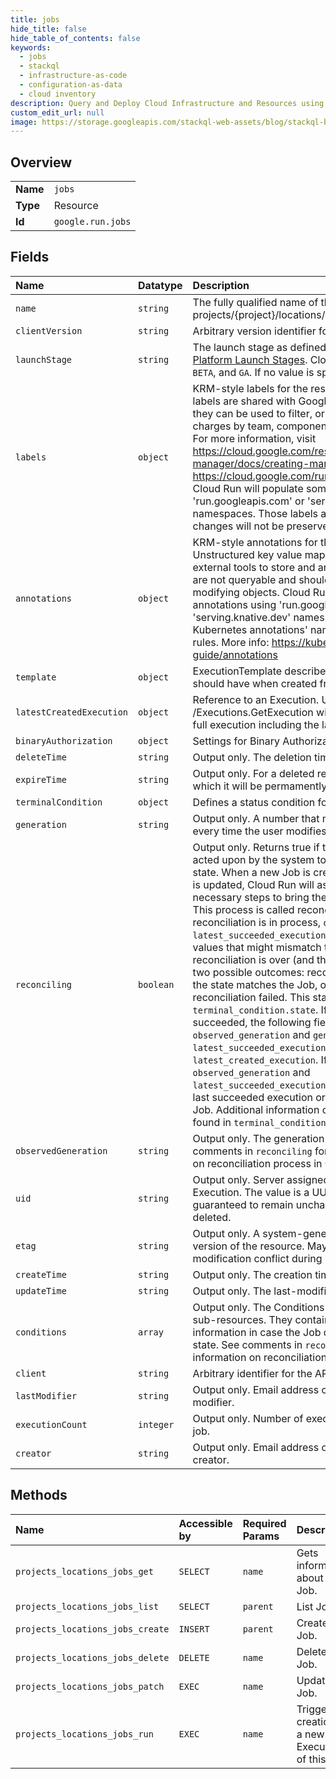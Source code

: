 ```yaml
---
title: jobs
hide_title: false
hide_table_of_contents: false
keywords:
  - jobs
  - stackql
  - infrastructure-as-code
  - configuration-as-data
  - cloud inventory
description: Query and Deploy Cloud Infrastructure and Resources using SQL
custom_edit_url: null
image: https://storage.googleapis.com/stackql-web-assets/blog/stackql-blog-post-featured-image.png
---
```

  
    

## Overview
<table><tbody>
<tr><td><b>Name</b></td><td><code>jobs</code></td></tr>
<tr><td><b>Type</b></td><td>Resource</td></tr>
<tr><td><b>Id</b></td><td><code>google.run.jobs</code></td></tr>
</tbody></table>

## Fields
| Name | Datatype | Description |
|:-----|:---------|:------------|
| `name` | `string` | The fully qualified name of this Job. Format: projects/{project}/locations/{location}/jobs/{job} |
| `clientVersion` | `string` | Arbitrary version identifier for the API client. |
| `launchStage` | `string` | The launch stage as defined by [Google Cloud Platform Launch Stages](https://cloud.google.com/terms/launch-stages). Cloud Run supports `ALPHA`, `BETA`, and `GA`. If no value is specified, GA is assumed. |
| `labels` | `object` | KRM-style labels for the resource. User-provided labels are shared with Google's billing system, so they can be used to filter, or break down billing charges by team, component, environment, state, etc. For more information, visit https://cloud.google.com/resource-manager/docs/creating-managing-labels or https://cloud.google.com/run/docs/configuring/labels Cloud Run will populate some labels with 'run.googleapis.com' or 'serving.knative.dev' namespaces. Those labels are read-only, and user changes will not be preserved. |
| `annotations` | `object` | KRM-style annotations for the resource. Unstructured key value map that may be set by external tools to store and arbitrary metadata. They are not queryable and should be preserved when modifying objects. Cloud Run will populate some annotations using 'run.googleapis.com' or 'serving.knative.dev' namespaces. This field follows Kubernetes annotations' namespacing, limits, and rules. More info: https://kubernetes.io/docs/user-guide/annotations |
| `template` | `object` | ExecutionTemplate describes the data an execution should have when created from a template. |
| `latestCreatedExecution` | `object` | Reference to an Execution. Use /Executions.GetExecution with the given name to get full execution including the latest status. |
| `binaryAuthorization` | `object` | Settings for Binary Authorization feature. |
| `deleteTime` | `string` | Output only. The deletion time. |
| `expireTime` | `string` | Output only. For a deleted resource, the time after which it will be permamently deleted. |
| `terminalCondition` | `object` | Defines a status condition for a resource. |
| `generation` | `string` | Output only. A number that monotonically increases every time the user modifies the desired state. |
| `reconciling` | `boolean` | Output only. Returns true if the Job is currently being acted upon by the system to bring it into the desired state. When a new Job is created, or an existing one is updated, Cloud Run will asynchronously perform all necessary steps to bring the Job to the desired state. This process is called reconciliation. While reconciliation is in process, `observed_generation` and `latest_succeeded_execution`, will have transient values that might mismatch the intended state: Once reconciliation is over (and this field is false), there are two possible outcomes: reconciliation succeeded and the state matches the Job, or there was an error, and reconciliation failed. This state can be found in `terminal_condition.state`. If reconciliation succeeded, the following fields will match: `observed_generation` and `generation`, `latest_succeeded_execution` and `latest_created_execution`. If reconciliation failed, `observed_generation` and `latest_succeeded_execution` will have the state of the last succeeded execution or empty for newly created Job. Additional information on the failure can be found in `terminal_condition` and `conditions`. |
| `observedGeneration` | `string` | Output only. The generation of this Job. See comments in `reconciling` for additional information on reconciliation process in Cloud Run. |
| `uid` | `string` | Output only. Server assigned unique identifier for the Execution. The value is a UUID4 string and guaranteed to remain unchanged until the resource is deleted. |
| `etag` | `string` | Output only. A system-generated fingerprint for this version of the resource. May be used to detect modification conflict during updates. |
| `createTime` | `string` | Output only. The creation time. |
| `updateTime` | `string` | Output only. The last-modified time. |
| `conditions` | `array` | Output only. The Conditions of all other associated sub-resources. They contain additional diagnostics information in case the Job does not reach its desired state. See comments in `reconciling` for additional information on reconciliation process in Cloud Run. |
| `client` | `string` | Arbitrary identifier for the API client. |
| `lastModifier` | `string` | Output only. Email address of the last authenticated modifier. |
| `executionCount` | `integer` | Output only. Number of executions created for this job. |
| `creator` | `string` | Output only. Email address of the authenticated creator. |
## Methods
| Name | Accessible by | Required Params | Description |
|:-----|:--------------|:----------------|:------------|
| `projects_locations_jobs_get` | `SELECT` | `name` | Gets information about a Job. |
| `projects_locations_jobs_list` | `SELECT` | `parent` | List Jobs. |
| `projects_locations_jobs_create` | `INSERT` | `parent` | Create a Job. |
| `projects_locations_jobs_delete` | `DELETE` | `name` | Deletes a Job. |
| `projects_locations_jobs_patch` | `EXEC` | `name` | Updates a Job. |
| `projects_locations_jobs_run` | `EXEC` | `name` | Triggers creation of a new Execution of this Job. |
